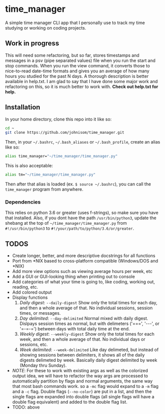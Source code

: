 # time_manager

A simple time manager CLI app that I personally use to track my time
studying or working on coding projects.

## Work in progress

This will need some refactoring, but so far, stores timestamps
and messages in a psv (pipe separated values) file when you run
the start and stop commands. When you run
the view command, it converts those to nice-to-read date-time formats
and gives you an average of how many hours you studied for the past
N days. A thorough description is better available in help.txt.
I am glad to say that I have done some major work and refactoring on this,
so it is much better to work with.
__Check out help.txt for help.__

## Installation

In your home directory, clone this repo into it like so:

```bash
cd ~
git clone https://github.com/johnisom/time_manager.git
```

Then, in your `~/.bashrc`, `~/.bash_aliases` or `~/.bash_profile`, create an alias
like so:

```bash
alias time_manager="~/time_manager/time_manager.py"
```

This is also acceptable:

```bash
alias tm="~/time_manager/time_manager.py"
```

Then after that alias is loaded (ex. `$ source ~/.bashrc`), you can call the
`time_manager` program from anywhere.

### Dependencies

This relies on python 3.6 or greater (uses f-strings), so make sure you have that installed.
Also, if you dont have the path `/usr/bin/python3`, update the shebang at the top of
`~/time_manager/time_manager.py` from `#!/usr/bin/python3` to `#!/your/path/to/python/3.6/or/greater`.

## TODOS

* Create longer, better, and more descriptive docstrings for all functions
* Port from *NIX based to cross-platform compatible (Windows/DOS and *NIX)
* Add more view options such as viewing average hours per week, etc
* Add a GUI or GUI-looking thing when printing out to console
* Add categories of what your time is going to, like coding, working out,
  reading, etc.
* Add colored output
* Display functions
  1) *Daily digest*: `--daily-digest`
     Show only the total times for each day, and then a whole average of that.
     No individual sessions, session times, or messages.
  2) *Day delimited*: `--day-delimited`
     Normal mixed with daily digest. Dislpays session times as normal, but with
     delimeters ('===', '---', or '=-=-=') between days with total daily time at the end.
  3) *Weekly digest*: `--weekly-digest`
     Show only the total times for each week, and then a whole average of that.
     No individual days or sessions, etc.
  4) *Week delimited*: `--week-delimited`
     Like day delimeted, but instead of showing sessions between delimiters, it shows
     all of the daily digests delimeted by week. Basically daily digest delimited by week
     (Monday thru Sunday).
* *NOTE*:
  For these to work with existing args as well as the colorized output idea,
  we will have to refactor the way args are processed to automatically partition by
  flags and normal arguments, the same way that most bash commands work. so a `-mc` flag
  would expand to a `-m` flag and a `-c` flag. Double flags (`--no-color`) are put in a list,
  and then the single flags are expanded into double flags (all single flags will have a
  double flag equivalent) and added to the double flag list.
* TODO: above
